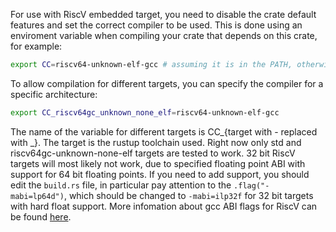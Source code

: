 For use with RiscV embedded target, you need to disable the crate default features and set the correct compiler to be used. This is done using an enviroment variable when compiling your crate that depends on this crate, for example:
```bash
export CC=riscv64-unknown-elf-gcc # assuming it is in the PATH, otherwise use the full path
```
To allow compilation for different targets, you can specify the compiler for a specific architecture:
```bash
export CC_riscv64gc_unknown_none_elf=riscv64-unknown-elf-gcc
```
The name of the variable for different targets is CC_{target with - replaced with _}. The target is the rustup toolchain used.
Right now only std and riscv64gc-unknown-none-elf targets are tested to work. 32 bit RiscV targets will most likely not work, due to specified floating point ABI with support for 64 bit floating points. If you need to add support, you should edit the `build.rs` file, in particular pay attention to the `.flag("-mabi=lp64d")`, which should be changed to `-mabi=ilp32f` for 32 bit targets with hard float support. More infomation about gcc ABI flags for RiscV can be found [here](https://gcc.gnu.org/onlinedocs/gcc/RISC-V-Options.html).